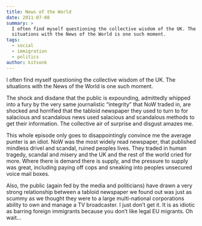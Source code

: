 ```yaml
---
title: News of the World
date: 2011-07-08
summary: >
  I often find myself questioning the collective wisdom of the UK. The
  situations with the News of the World is one such moment.
tags:
  - social
  - immigration
  - politics
author: kitsonk
---
```


I often find myself questioning the collective wisdom of the UK. The situations
with the News of the World is one such moment.

The shock and disdane that the public is expounding, admittedly whipped into a
fury by the very same journalistic “integrity” that NoW traded in, are shocked
and horrified that the tabloid newspaper they used to turn to for salacious and
scandalous news used salacious and scandalous methods to get their information.
The collective air of surprise and disgust amazes me.

This whole episode only goes to disappointingly convince me the average punter
is an idiot. NoW was the most widely read newspaper, that published mindless
drivel and scandal, ruined peoples lives. They traded in human tragedy, scandal
and misery and the UK and the rest of the world cried for more. Where there is
demand there is supply, and the pressure to supply was great, including paying
off cops and sneaking into peoples unsecured voice mail boxes.

Also, the public (again fed by the media and politicians) have drawn a very
strong relationship between a tabloid newspaper we found out was just as scummy
as we thought they were to a large multi-national corporations ability to own
and manage a TV broadcaster. I just don’t get it. It is as idiotic as barring
foreign immigrants because you don’t like legal EU migrants. Oh wait…
